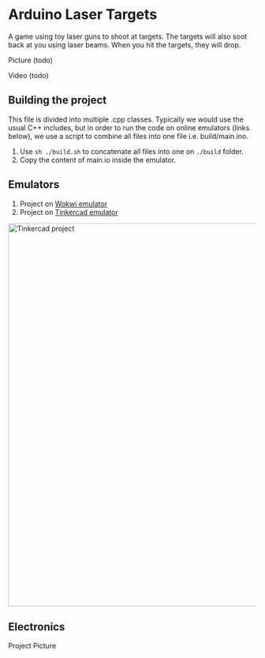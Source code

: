 # Arduino Laser Targets
A game using toy laser guns to shoot at targets. The targets will also soot back at you
using laser beams. When you hit the targets, they will drop.

Picture (todo)

Video (todo)

## Building the project
This file is divided into multiple .cpp classes.
Typically we would use the usual C++ includes, but in order to run the code on online
emulators (links below), we use a script to combine all files into one file i.e. build/main.ino.

1. Use `sh ./build.sh` to concatenate all files into one on `./build` folder.
1. Copy the content of main.io inside the emulator.

## Emulators
1. Project on [Wokwi emulator](https://wokwi.com/projects/353876404628899841)
1. Project on [Tinkercad emulator](https://www.tinkercad.com/things/30sClkF22Tl-copy-of-led-demo-with-classes/editel?tenant=circuits)

<img width="776" alt="Tinkercad project" src="https://user-images.githubusercontent.com/2162363/215312279-5ef01fd4-2fc6-4fd4-9c69-44b69fddefcc.png">

## Electronics
Project
Picture

